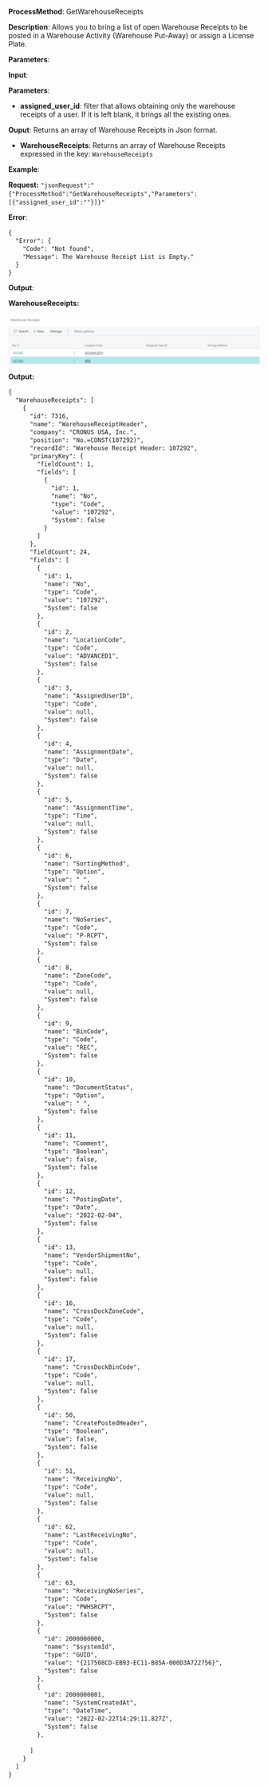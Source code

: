 **ProcessMethod**: GetWarehouseReceipts

**Description**:
Allows you to bring a list of open Warehouse Receipts to be posted in a Warehouse Activity (Warehouse Put-Away) or assign a License Plate.

**Parameters**: 

**Input**:

**Parameters**: 
-	**assigned_user_id**: filter that allows obtaining only the warehouse receipts of a user. If it is left blank, it brings all the existing ones.

**Ouput**: Returns an array of Warehouse Receipts in Json format.

-	**WarehouseReceipts**: Returns an array of Warehouse Receipts expressed in the key: `WarehouseReceipts`

**Example**:

**Request:**
`"jsonRequest":"{"ProcessMethod":"GetWarehouseReceipts","Parameters":[{"assigned_user_id":""}]}"`

**Error**:

```
{
  "Error": {
    "Code": "Not found",
    "Message": The Warehouse Receipt List is Empty."
  }
}
```
**Output**:

**WarehouseReceipts:**

![image.png](/.attachments/image-eaca9fc1-e4fe-46d1-86ad-2b28cb94e452.png)

**Output:**

```
{
  "WarehouseReceipts": [
    {
      "id": 7316,
      "name": "WarehouseReceiptHeader",
      "company": "CRONUS USA, Inc.",
      "position": "No.=CONST(107292)",
      "recordId": "Warehouse Receipt Header: 107292",
      "primaryKey": {
        "fieldCount": 1,
        "fields": [
          {
            "id": 1,
            "name": "No",
            "type": "Code",
            "value": "107292",
            "System": false
          }
        ]
      },
      "fieldCount": 24,
      "fields": [
        {
          "id": 1,
          "name": "No",
          "type": "Code",
          "value": "107292",
          "System": false
        },
        {
          "id": 2,
          "name": "LocationCode",
          "type": "Code",
          "value": "ADVANCED1",
          "System": false
        },
        {
          "id": 3,
          "name": "AssignedUserID",
          "type": "Code",
          "value": null,
          "System": false
        },
        {
          "id": 4,
          "name": "AssignmentDate",
          "type": "Date",
          "value": null,
          "System": false
        },
        {
          "id": 5,
          "name": "AssignmentTime",
          "type": "Time",
          "value": null,
          "System": false
        },
        {
          "id": 6,
          "name": "SortingMethod",
          "type": "Option",
          "value": " ",
          "System": false
        },
        {
          "id": 7,
          "name": "NoSeries",
          "type": "Code",
          "value": "P-RCPT",
          "System": false
        },
        {
          "id": 8,
          "name": "ZoneCode",
          "type": "Code",
          "value": null,
          "System": false
        },
        {
          "id": 9,
          "name": "BinCode",
          "type": "Code",
          "value": "REC",
          "System": false
        },
        {
          "id": 10,
          "name": "DocumentStatus",
          "type": "Option",
          "value": " ",
          "System": false
        },
        {
          "id": 11,
          "name": "Comment",
          "type": "Boolean",
          "value": false,
          "System": false
        },
        {
          "id": 12,
          "name": "PostingDate",
          "type": "Date",
          "value": "2022-02-04",
          "System": false
        },
        {
          "id": 13,
          "name": "VendorShipmentNo",
          "type": "Code",
          "value": null,
          "System": false
        },
        {
          "id": 16,
          "name": "CrossDockZoneCode",
          "type": "Code",
          "value": null,
          "System": false
        },
        {
          "id": 17,
          "name": "CrossDockBinCode",
          "type": "Code",
          "value": null,
          "System": false
        },
        {
          "id": 50,
          "name": "CreatePostedHeader",
          "type": "Boolean",
          "value": false,
          "System": false
        },
        {
          "id": 51,
          "name": "ReceivingNo",
          "type": "Code",
          "value": null,
          "System": false
        },
        {
          "id": 62,
          "name": "LastReceivingNo",
          "type": "Code",
          "value": null,
          "System": false
        },
        {
          "id": 63,
          "name": "ReceivingNoSeries",
          "type": "Code",
          "value": "PWHSRCPT",
          "System": false
        },
        {
          "id": 2000000000,
          "name": "$systemId",
          "type": "GUID",
          "value": "{217508CD-EB93-EC11-B85A-000D3A722756}",
          "System": false
        },
        {
          "id": 2000000001,
          "name": "SystemCreatedAt",
          "type": "DateTime",
          "value": "2022-02-22T14:29:11.827Z",
          "System": false
        },
        
      ]
    }
  ]
}
```

